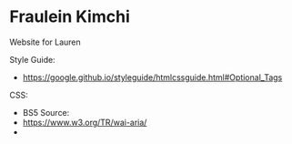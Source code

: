 # Fraulein Kimchi

Website for Lauren

Style Guide:

- <https://google.github.io/styleguide/htmlcssguide.html#Optional_Tags>

CSS:

- BS5
Source:
- https://www.w3.org/TR/wai-aria/
- 
